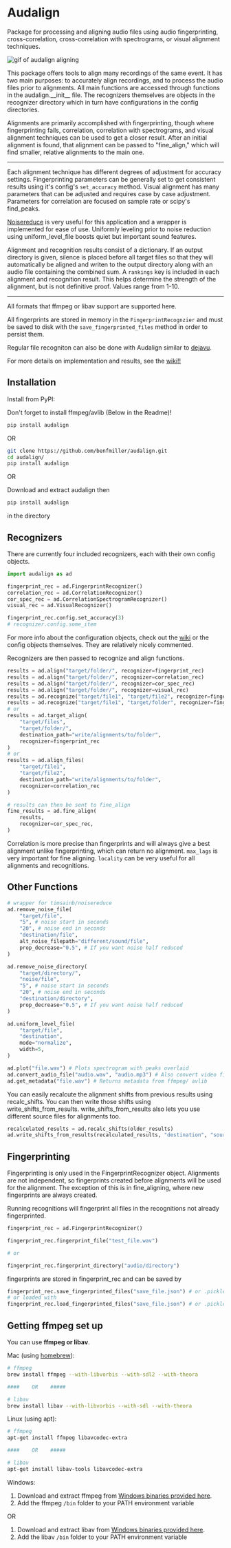 # Audalign

Package for processing and aligning audio files using audio fingerprinting, cross-correlation, cross-correlation with spectrograms, or visual alignment techniques.

![gif of audalign aligning](audalign.gif)

This package offers tools to align many recordings of the same event. It has two main purposes: to accurately align recordings, and to process the audio files prior to alignments. All main functions are accessed through functions in the audalign.\_\_init\_\_ file. The recognizers themselves are objects in the recognizer directory which in turn have configurations in the config directories.

 Alignments are primarily accomplished with fingerprinting, though where fingerprinting fails, correlation, correlation with spectrograms, and visual alignment techniques can be used to get a closer result. After an initial alignment is found, that alignment can be passed to "fine_align," which will find smaller, relative alignments to the main one.

---

Each alignment technique has different degrees of adjustment for accuracy settings. Fingerprinting parameters can be generally set to get consistent results using it's config's `set_accuracy` method. Visual alignment has many parameters that can be adjusted and requires case by case adjustment. Parameters for correlation are focused on sample rate or scipy's find_peaks.

[Noisereduce](https://timsainburg.com/noise-reduction-python.html) is very useful for this application and a wrapper is implemented for ease of use. Uniformly leveling prior to noise reduction using uniform_level_file boosts quiet but important sound features.

Alignment and recognition results consist of a dictionary. If an output directory is given, silence is placed before all target files so that they will automatically be aligned and writen to the output directory along with an audio file containing the combined sum. A `rankings` key is included in each alignment and recognition result. This helps determine the strength of the alignment, but is not definitive proof. Values range from 1-10.

---

All formats that ffmpeg or libav support are supported here.

All fingerprints are stored in memory in the `FingerprintRecognzier` and must be saved to disk with the `save_fingerprinted_files` method in order to persist them.

Regular file recogniton can also be done with Audalign similar to [dejavu](https://github.com/worldveil/dejavu).

For more details on implementation and results, see the [wiki!!](https://github.com/benfmiller/audalign/wiki)

## Installation

Install from PyPI:

Don't forget to install ffmpeg/avlib (Below in the Readme)!

```bash
pip install audalign
```

OR

```bash
git clone https://github.com/benfmiller/audalign.git
cd audalign/
pip install audalign
```

OR

Download and extract audalign then

```bash
pip install audalign
```

in the directory

## Recognizers

There are currently four included recognizers, each with their own config objects.

```python
import audalign as ad

fingerprint_rec = ad.FingerprintRecognizer()
correlation_rec = ad.CorrelationRecognizer()
cor_spec_rec = ad.CorrelationSpectrogramRecognizer()
visual_rec = ad.VisualRecognizer()

fingerprint_rec.config.set_accuracy(3)
# recognizer.config.some_item
```

For more info about the configuration objects, check out the [wiki](https://github.com/benfmiller/audalign/wiki) or the config objects themselves. They are relatively nicely commented.

Recognizers are then passed to recognize and align functions.

```python
results = ad.align("target/folder/", recognizer=fingerprint_rec)
results = ad.align("target/folder/", recognizer=correlation_rec)
results = ad.align("target/folder/", recognizer=cor_spec_rec)
results = ad.align("target/folder/", recognizer=visual_rec)
results = ad.recognize("target/file1", "target/file2", recognizer=fingerprint_rec)
results = ad.recognize("target/file1", "target/folder", recognizer=fingerprint_rec)
# or
results = ad.target_align(
    "target/files",
    "target/folder/",
    destination_path="write/alignments/to/folder",
    recognizer=fingerprint_rec
)
# or
results = ad.align_files(
    "target/file1",
    "target/file2",
    destination_path="write/alignments/to/folder",
    recognizer=correlation_rec
)

# results can then be sent to fine_align
fine_results = ad.fine_align(
    results,
    recognizer=cor_spec_rec,
)
```

Correlation is more precise than fingerprints and will always give a best alignment unlike fingerprinting, which can return no alignment. `max_lags` is very important for fine aligning. `locality` can be very useful for all alignments and recognitions.

## Other Functions

```python
# wrapper for timsainb/noisereduce
ad.remove_noise_file(
    "target/file",
    "5", # noise start in seconds
    "20", # noise end in seconds
    "destination/file",
    alt_noise_filepath="different/sound/file",
    prop_decrease="0.5", # If you want noise half reduced
)

ad.remove_noise_directory(
    "target/directory/",
    "noise/file",
    "5", # noise start in seconds
    "20", # noise end in seconds
    "destination/directory",
    prop_decrease="0.5", # If you want noise half reduced
)

ad.uniform_level_file(
    "target/file",
    "destination",
    mode="normalize",
    width=5,
)

ad.plot("file.wav") # Plots spectrogram with peaks overlaid
ad.convert_audio_file("audio.wav", "audio.mp3") # Also convert video file to audio file
ad.get_metadata("file.wav") # Returns metadata from ffmpeg/ avlib
```

You can easily recalcute the alignment shifts from previous results using recalc_shifts.
You can then write those shifts using write_shifts_from_results. write_shifts_from_results also
lets you use different source files for alignments too.

```python
recalculated_results = ad.recalc_shifts(older_results)
ad.write_shifts_from_results(recalculated_results, "destination", "source_files_folder_or_file_list")
```

## Fingerprinting

Fingerprinting is only used in the FingerprintRecognizer object. Alignments are not independent, so fingerprints created before alignments will be used for the alignment. The exception of this is in fine_aligning, where new fingerprints are always created.

Running recognitions will fingerprint all files in the recognitions not already fingerprinted.

```python
fingerprint_rec = ad.FingerprintRecognizer()

fingerprint_rec.fingerprint_file("test_file.wav")

# or

fingerprint_rec.fingerprint_directory("audio/directory")
```

fingerprints are stored in fingerprint_rec and can be saved by

```python
fingerprint_rec.save_fingerprinted_files("save_file.json") # or .pickle
# or loaded with
fingerprint_rec.load_fingerprinted_files("save_file.json") # or .pickle
```

## Getting ffmpeg set up

You can use **ffmpeg or libav**.

Mac (using [homebrew](http://brew.sh)):

```bash
# ffmpeg
brew install ffmpeg --with-libvorbis --with-sdl2 --with-theora

####    OR    #####

# libav
brew install libav --with-libvorbis --with-sdl --with-theora
```

Linux (using apt):

```bash
# ffmpeg
apt-get install ffmpeg libavcodec-extra

####    OR    #####

# libav
apt-get install libav-tools libavcodec-extra
```

Windows:

1. Download and extract ffmpeg from [Windows binaries provided here](https://ffmpeg.org/download.html).
2. Add the ffmpeg `/bin` folder to your PATH environment variable

OR

1. Download and extract libav from [Windows binaries provided here](http://builds.libav.org/windows/).
2. Add the libav `/bin` folder to your PATH environment variable

